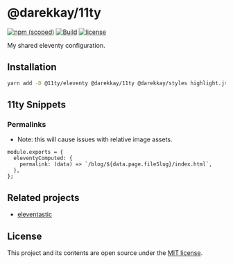# @darekkay/11ty

[![npm (scoped)](https://img.shields.io/npm/v/@darekkay/11ty?style=flat-square)](https://www.npmjs.com/package/@darekkay/11ty)
[![Build](https://img.shields.io/github/workflow/status/darekkay/darekkay-11ty/Continuous%20Integration/master?style=flat-square)](https://github.com/darekkay/darekkay-11ty/actions)
[![license](https://img.shields.io/badge/license-MIT-green?style=flat-square)](https://github.com/darekkay/darekkay-11ty/blob/master/LICENSE)

My shared eleventy configuration.

## Installation

```bash
yarn add -D @11ty/eleventy @darekkay/11ty @darekkay/styles highlight.js markdown-it markdown-it-anchor markdown-it-link-attributes markdown-it-replace-link rimraf
```

## 11ty Snippets

### Permalinks

- Note: this will cause issues with relative image assets.

```
module.exports = {
  eleventyComputed: {
    permalink: (data) => `/blog/${data.page.fileSlug}/index.html`,
  },
};
```

## Related projects

- [eleventastic](https://github.com/maxboeck/eleventastic)

## License

This project and its contents are open source under the [MIT license](LICENSE).
